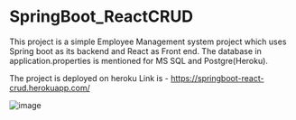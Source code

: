 # SpringBoot_ReactCRUD

This project is a simple Employee Management system project which uses Spring boot as its backend and React as Front end.
The database in application.properties is mentioned for MS SQL and Postgre(Heroku).

The project is deployed on heroku 
Link is - https://springboot-react-crud.herokuapp.com/

![image](https://user-images.githubusercontent.com/83913826/117653741-6b742180-b1b2-11eb-945a-f49b6ccd5589.png)

